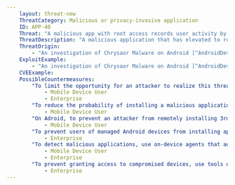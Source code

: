 ```yaml
---
    layout: threat-new
    ThreatCategory: Malicious or privacy-invasive application
    ID: APP-40
    Threat: "A malicious app with root access records user activity by copying the raw screen buffer (screenshot)."
    ThreatDescription: "A malicious application that has elevated to root privileges may be able to capture the contents of the screen buffer, in essence taking a screenshot of any foreground activity. This would allow an attacker to steal authentication credentals or gain unauthorized access to any other sensitive information displayed in the foreground. Note that this capture would not handled like a user-initiated screenshot, and would not automatically be stored in default locations read by camera or photo browser apps (e.g. Google Photos)."
    ThreatOrigin:
        - "An investigation of Chrysaor Malware on Android [^AndroidDevBlog-1]"
    ExploitExample:
        - "An investigation of Chrysaor Malware on Android [^AndroidDevBlog-1]"
    CVEExample:
    PossibleCountermeasures:
        "To limit the opportunity for an attacker to realize this threat following a security patch for a priviledge escalation vulnerability, ensure timely installation of mobile OS security updates.":
            - Mobile Device User
            - Enterprise
        "To reduce the probability of installing a malicious application, obtain public apps from an official app store (e.g., Google Play, iTunes Store).":
            - Mobile Device User
        "On Adroid, to prevent an attacker from remotely installing 3rd party malicious apps, ensure Security > Unknown Sources is turned off.":
            - Mobile Device User
        "To prevent users of managed Android devices from installing applications from unknown sources, deploy EMM solutions that effectively disable the Unknown Sources feature.":
            - Enterprise
        "To detect malicious applications, use on-device agents that automatically perform signature- and/or behavior-based malware detection.":
            - Mobile Device User
            - Enterprise
        "To prevent granting access to compromised devices, use tools or device APIs (Android SafetyNet, Samsung Knox hardware-backed remote attestation, or other applicable remote attestation technologies) to detect and block enterprise connectivity from devices that fail attestation or integrity checks.":
            - Enterprise
---
```

